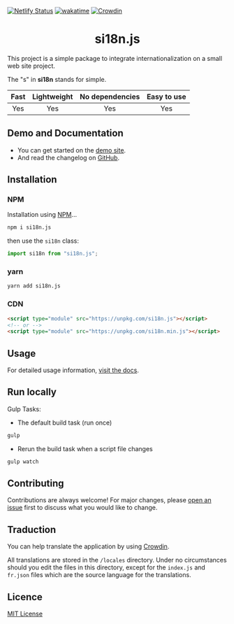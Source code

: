 [![Netlify Status](https://api.netlify.com/api/v1/badges/8265ca9c-3d2f-434a-94b8-0b5f3ff7af45/deploy-status)](https://app.netlify.com/sites/si18n/deploys)
[![wakatime](https://wakatime.com/badge/user/c7cc65f4-4921-4723-a014-551e8110a116/project/7b08fe76-98cb-44e3-bcab-294aad0fda0a.svg)](https://wakatime.com/badge/user/c7cc65f4-4921-4723-a014-551e8110a116/project/7b08fe76-98cb-44e3-bcab-294aad0fda0a)
[![Crowdin](https://badges.crowdin.net/si18njs/localized.svg)](https://crowdin.com/project/si18njs)

<div align="center">
  <h1>si18n.js</h1>
</div>

This project is a simple package to integrate internationalization on a small web site project.

The "s" in **si18n** stands for simple.

| Fast | Lightweight | No dependencies | Easy to use |
|:----:|:-----------:|:---------------:|:-----------:|
| Yes  | Yes         | Yes             | Yes         |

## Demo and Documentation

- You can get started on the [demo site](https://si18n.js.bruxelles.dev/).
- And read the changelog on [GitHub](https://github.com/jdbruxelles/si18n.js/releases).

## Installation

### NPM

Installation using [NPM](https://www.npmjs.com/package/si18n.js)...
```bash
npm i si18n.js
```

then use the `si18n` class:
```js
import si18n from "si18n.js";
```

### yarn

```bash
yarn add si18n.js
```

### CDN

```html
<script type="module" src="https://unpkg.com/si18n.js"></script>
<!-- or -->
<script type="module" src="https://unpkg.com/si18n.min.js"></script>
```

## Usage

For detailed usage information,
[visit the docs](https://si18n.js.bruxelles.dev).

## Run locally

Gulp Tasks:

  - The default build task (run once)
  ```bash
  gulp
  ```

  - Rerun the build task when a script file changes
  ```bash
  gulp watch
  ```

## Contributing

Contributions are always welcome! For major changes, please [open an issue](https://github.com/jdbruxelles/si18n/issues/new) first to discuss what you would like to change.

## Traduction

You can help translate the application by using [Crowdin](https://crwd.in/si18njs).

All translations are stored in the `/locales` directory. Under no circumstances
should you edit the files in this directory, except for the `index.js` and
`fr.json` files which are the source language for the translations.

## Licence

[MIT License](LICENSE)
